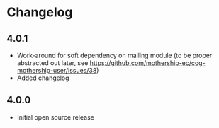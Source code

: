 # Changelog

## 4.0.1

- Work-around for soft dependency on mailing module (to be proper abstracted out later, see https://github.com/mothership-ec/cog-mothership-user/issues/38)
- Added changelog

## 4.0.0

- Initial open source release